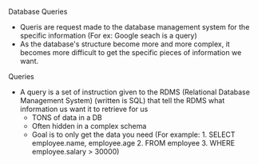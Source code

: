 Database Queries

- Queris are request made to the database management system for the specific information
(For ex: Google seach is a query)
- As the database's structure become more and more complex, it becomes more difficult to get the specific pieces of information we want.

Queries

- A query is a set of instruction given to the RDMS (Relational Database Management System) (written is SQL) that tell the RDMS what information us want it to retrieve for us
    + TONS of data in a DB
    + Often hidden in a complex schema
    + Goal is to only get the data you need
    (For example: 1. SELECT employee.name, employee.age
                  2. FROM employee
                  3. WHERE employee.salary > 30000)